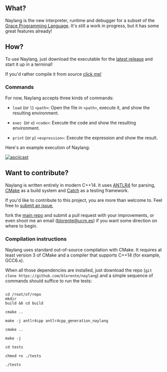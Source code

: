 
## What?


Naylang is the new interpreter, runtime and debugger for a subset of the [Grace Programming Language](http://gracelang.org/applications/).
It's still a work in progress, but it has some great features already!

## How?

To use Naylang, just download the executable for the [latest release](https://github.com/blorente/naylang/releases) and start it up in a terminal!

If you'd rather compile it from source [click me!](#compilation-instructions)



### Commands

For now, Naylang accepts three kinds of commands:


- `load` (or `l`) `<path>`: Open the file in `<path>`, execute it, and show the resulting environment.

- `exec `(or `e`) `<code>`: Execute the code and show the resulting environment.

- `print` (or `p`) `<expression>`: Execute the expression and show the result.



Here's an example execution of Naylang:



[![asciicast](https://asciinema.org/a/eqkmros19kzugc2fy96wo8u12.png)](https://asciinema.org/a/eqkmros19kzugc2fy96wo8u12)



## Want to contribute?



Naylang is written entirely in modern C++14. 
It uses [ANTLR4](https://antlr.org) for parsing, [CMake](https://cmake.org/)
 as a build system and [Catch](https://github.com/philsquared/Catch) as a testing framework.

 
If you'd like to contribute to this project, you are more than welcome to. 
Feel free to [submit an issue](https://github.com/blorente/naylang/issues/new),
 
fork the [main repo](https://github.com/blorente/naylang) and submit a pull request with your improvements, 
or even shoot me an email (blorente@ucm.es) if you want some direction on where to begin.



### Compilation instructions


Naylang uses standard out-of-source compilation with CMake. 
It requires at least version 3 of CMake and a compiler that supports C++14 (for example, GCC6.x). 



When all those dependencies are installed, just download the repo (`git clone https://github.com/blorente/naylang`) and
a simple sequence of commands should suffice to run the tests:



```

cd /root/of/repo
mkdir
build &6 cd build

cmake ..

make -j antlr4cpp antlr4cpp_generation_naylang

cmake ..

make -j

cd tests

chmod +x ./tests

./tests

```
